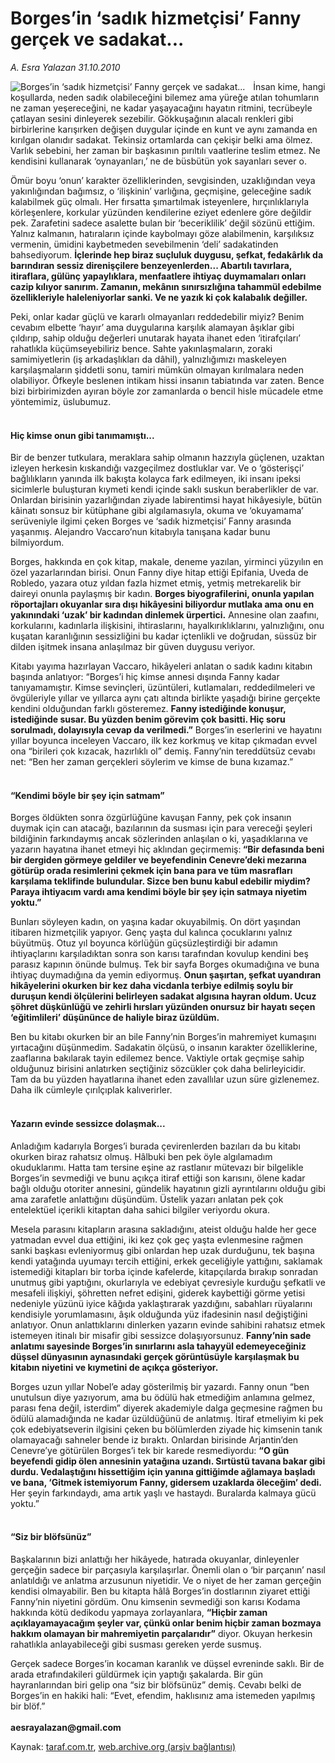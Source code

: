 # Borges’in ‘sadık hizmetçisi’ Fanny gerçek ve sadakat...

*A. Esra Yalazan 31.10.2010*

<div class="yazi"><img align="left" alt="Borges’in ‘sadık hizmetçisi’ Fanny gerçek ve sadakat..." border="0" src="http://www.taraf.com.tr/fotoraflar/makaleler/borges-in-sadik-hizmetcisi-fanny-gercek-ve_53_orijinal.jpg" style="border-right-width:10px; border-color:#FFFFFF"/><p>İnsan kime, hangi koşullarda, neden sadık olabileceğini bilemez ama yüreğe atılan tohumların ne zaman yeşereceğini, ne kadar yaşayacağını hayatın ritmini, tecrübeyle çatlayan sesini dinleyerek sezebilir. Gökkuşağının alacalı renkleri gibi birbirlerine karışırken değişen duygular içinde en kunt ve aynı zamanda en kırılgan olanıdır sadakat. Tekinsiz ortamlarda can çekişir belki ama ölmez. Varlık sebebini, her zaman bir başkasının pırıltılı vaatlerine teslim etmez. Ne kendisini kullanarak ‘oynayanları,’ ne de büsbütün yok sayanları sever o. </p>
<p>Ömür boyu ‘onun’ karakter özelliklerinden, sevgisinden, uzaklığından veya yakınlığından bağımsız, o ‘ilişkinin’ varlığına, geçmişine, geleceğine sadık kalabilmek güç olmalı. Her fırsatta şımartılmak isteyenlere, hırçınlıklarıyla körleşenlere, korkular yüzünden kendilerine eziyet edenlere göre değildir pek. Zarafetini sadece asalette bulan bir ‘beceriklilik’ değil sözünü ettiğim. Yalnız kalmanın, hatıraların içinde kaybolmayı göze alabilmenin, karşılıksız vermenin, ümidini kaybetmeden sevebilmenin ‘deli’ sadakatinden bahsediyorum. <b>İçlerinde hep biraz suçluluk duygusu, şefkat, fedakârlık da barındıran sessiz direnişçilere benzeyenlerden... Abartılı tavırlara, itiraflara, gülünç yapaylıklara, menfaatlere ihtiyaç duymamaları onları cazip kılıyor sanırım. Zamanın, mekânın sınırsızlığına tahammül edebilme özellikleriyle haleleniyorlar sanki. Ve ne yazık ki çok kalabalık değiller. </b></p>
<p>Peki, onlar kadar güçlü ve kararlı olmayanları reddedebilir miyiz? Benim cevabım elbette ‘hayır’ ama duygularına karşılık alamayan âşıklar gibi çıldırıp, sahip olduğu değerleri unutarak hayata ihanet eden ‘itirafçıları’ rahatlıkla küçümseyebiliriz bence. Sahte yakınlaşmaların, zoraki samimiyetlerin (iş arkadaşlıkları da dâhil), yalnızlığımızı maskeleyen karşılaşmaların şiddetli sonu, tamiri mümkün olmayan kırılmalara neden olabiliyor. Öfkeyle beslenen intikam hissi insanın tabiatında var zaten. Bence bizi birbirimizden ayıran böyle zor zamanlarda o bencil hisle mücadele etme yöntemimiz, üslubumuz. </p>
<h4><br/>Hiç kimse onun gibi tanımamıştı...</h4>
<p>Bir de benzer tutkulara, meraklara sahip olmanın hazzıyla güçlenen, uzaktan izleyen herkesin kıskandığı vazgeçilmez dostluklar var. Ve o ‘gösterişçi’ bağlılıkların yanında ilk bakışta kolayca fark edilmeyen, iki insanı ipeksi sicimlerle buluşturan kıymeti kendi içinde saklı suskun beraberlikler de var. Onlardan birisinin yazarlığından ziyade labirentimsi hayat hikâyesiyle, bütün kâinatı sonsuz bir kütüphane gibi algılamasıyla, okuma ve ‘okuyamama’ serüveniyle ilgimi çeken Borges ve ‘sadık hizmetçisi’ Fanny arasında yaşanmış. Alejandro Vaccaro’nun kitabıyla tanışana kadar bunu bilmiyordum.</p>
<p>Borges, hakkında en çok kitap, makale, deneme yazılan, yirminci yüzyılın en özel yazarlarından birisi. Onun Fanny diye hitap ettiği Epifania, Uveda de Robledo, yazara otuz yıldan fazla hizmet etmiş, yetmiş metrekarelik bir daireyi onunla paylaşmış bir kadın. <b>Borges biyografilerini, onunla yapılan röportajları okuyanlar sıra dışı hikâyesini biliyordur mutlaka ama onu en yakınındaki ‘uzak’ bir kadından dinlemek ürpertici.</b> Annesine olan zaafını, korkularını, kadınlarla ilişkisini, ihtiraslarını, hayalkırıklıklarını, yalnızlığını, onu kuşatan karanlığının sessizliğini bu kadar içtenlikli ve doğrudan, süssüz bir dilden işitmek insana anlaşılmaz bir güven duygusu veriyor.</p>
<p>Kitabı yayıma hazırlayan Vaccaro, hikâyeleri anlatan o sadık kadını kitabın başında anlatıyor: “Borges’i hiç kimse annesi dışında Fanny kadar tanıyamamıştır. Kimse sevinçleri, üzüntüleri, kutlamaları, reddedilmeleri ve övgüleriyle yıllar ve yıllarca aynı çatı altında birlikte yaşadığı birine gerçekte kendini olduğundan farklı gösteremez. <b>Fanny istediğinde konuşur, istediğinde susar. Bu yüzden benim görevim çok basitti. Hiç soru sorulmadı, dolayısıyla cevap da verilmedi.”</b> Borges’in eserlerini ve hayatını yıllar boyunca inceleyen Vaccaro, ilk kez korkmuş ve kitap çıkmadan evvel ona “birileri çok kızacak, hazırlıklı ol” demiş. Fanny’nin tereddütsüz cevabı net: “Ben her zaman gerçekleri söylerim ve kimse de buna kızamaz.” <b> </b></p>
<h4><br/>“Kendimi böyle bir şey için satmam” </h4>
<p>Borges öldükten sonra özgürlüğüne kavuşan Fanny, pek çok insanın duymak için can atacağı, bazılarının da susması için para vereceği şeyleri bildiğinin farkındaymış ancak sözlerinden anlaşılan o ki, yaşadıklarına ve yazarın hayatına ihanet etmeyi hiç aklından geçirmemiş:<b> “Bir defasında beni bir dergiden görmeye geldiler ve beyefendinin Cenevre’deki mezarına götürüp orada resimlerini çekmek için bana para ve tüm masrafları karşılama teklifinde bulundular. Sizce ben bunu kabul edebilir miydim? Paraya ihtiyacım vardı ama kendimi böyle bir şey için satmaya niyetim yoktu.” </b></p>
<p>Bunları söyleyen kadın, on yaşına kadar okuyabilmiş. On dört yaşından itibaren hizmetçilik yapıyor. Genç yaşta dul kalınca çocuklarını yalnız büyütmüş. Otuz yıl boyunca körlüğün güçsüzleştirdiği bir adamın ihtiyaçlarını karşıladıktan sonra son karısı tarafından kovulup kendini beş parasız kapının önünde bulmuş. Tek bir sayfa Borges okumadığına ve buna ihtiyaç duymadığına da yemin ediyormuş. <b>Onun şaşırtan, şefkat uyandıran hikâyelerini okurken bir kez daha vicdanla terbiye edilmiş soylu bir duruşun kendi ölçülerini belirleyen sadakat algısına hayran oldum. Ucuz şöhret düşkünlüğü ve zehirli hırsları yüzünden onursuz bir hayatı seçen ‘eğitimlileri’ düşününce de haliyle biraz üzüldüm. </b></p>
<p>Ben bu kitabı okurken bir an bile Fanny’nin Borges’in mahremiyet kumaşını yırtacağını düşünmedim. Sadakatin ölçüsü, o insanın karakter özelliklerine, zaaflarına bakılarak tayin edilemez bence. Vaktiyle ortak geçmişe sahip olduğunuz birisini anlatırken seçtiğiniz sözcükler çok daha belirleyicidir. Tam da bu yüzden hayatlarına ihanet eden zavallılar uzun süre gizlenemez. Daha ilk cümleyle çırılçıplak kalıverirler. <b> </b></p>
<h4><br/>Yazarın evinde sessizce dolaşmak...</h4>
<p>Anladığım kadarıyla Borges’i burada çevirenlerden bazıları da bu kitabı okurken biraz rahatsız olmuş. Hâlbuki ben pek öyle algılamadım okuduklarımı. Hatta tam tersine eşine az rastlanır mütevazı bir bilgelikle Borges’in sevmediği ve bunu açıkça itiraf ettiği son karısını, ölene kadar bağlı olduğu otoriter annesini, gündelik hayatının gizli ayrıntılarını olduğu gibi ama zarafetle anlattığını düşündüm. Üstelik yazarı anlatan pek çok entelektüel içerikli kitaptan daha sahici bilgiler veriyordu okura. </p>
<p>Mesela parasını kitapların arasına sakladığını, ateist olduğu halde her gece yatmadan evvel dua ettiğini, iki kez çok geç yaşta evlenmesine rağmen sanki başkası evleniyormuş gibi onlardan hep uzak durduğunu, tek başına kendi yatağında uyumayı tercih ettiğini, erkek geceliğiyle yattığını, saklamak istemediği kitapları bir torba içinde kafelerde, kitapçılarda bırakıp sonradan unutmuş gibi yaptığını, okurlarıyla ve edebiyat çevresiyle kurduğu şefkatli ve mesafeli ilişkiyi, şöhretten nefret edişini, giderek kaybettiği görme yetisi nedeniyle yüzünü iyice kâğıda yaklaştırarak yazdığını, sabahları rüyalarını kendisiyle yorumlamasını, âşık olduğunda yüz ifadesinin nasıl değiştiğini anlatıyor. Onun anlattıklarını dinlerken yazarın evinde sahibini rahatsız etmek istemeyen itinalı bir misafir gibi sessizce dolaşıyorsunuz. <b>Fanny’nin sade anlatımı sayesinde Borges’in sınırlarını asla tahayyül edemeyeceğiniz düşsel dünyasının aynasındaki gerçek görüntüsüyle karşılaşmak bu kitabın niyetini ve kıymetini de açıkça gösteriyor. </b></p>
<p>Borges uzun yıllar Nobel’e aday gösterilmiş bir yazardı. Fanny onun “ben unutulsun diye yazıyorum, ama bu ödülü hak etmediğim anlamına gelmez, parası fena değil, isterdim” diyerek akademiyle dalga geçmesine rağmen bu ödülü alamadığında ne kadar üzüldüğünü de anlatmış. İtiraf etmeliyim ki pek çok edebiyatseverin ilgisini çeken bu bölümlerden ziyade hiç kimsenin tanık olamayacağı sahneler bende iz bıraktı. Onlardan birisinde Arjantin’den Cenevre’ye götürülen Borges’i tek bir karede resmediyordu: <b>“O gün beyefendi gidip ölen annesinin yatağına uzandı. Sırtüstü tavana bakar gibi durdu. Vedalaştığını hissettiğim için yanına gittiğimde ağlamaya başladı ve bana, ‘Gitmek istemiyorum Fanny, gidersem uzaklarda öleceğim’ dedi.</b> Her şeyin farkındaydı, ama artık yaşlı ve hastaydı. Buralarda kalmaya gücü yoktu.” </p>
<h4><br/>“Siz bir blöfsünüz”</h4>
<p>Başkalarının bizi anlattığı her hikâyede, hatırada okuyanlar, dinleyenler gerçeğin sadece bir parçasıyla karşılaşırlar. Önemli olan o ‘bir parçanın’ nasıl anlatıldığı ve anlatma arzusunun niyetidir. Ve o niyet de her zaman gerçeğin kendisi olmayabilir. Ben bu kitapta hâlâ Borges’in dostlarının ziyaret ettiği Fanny’nin niyetini gördüm. Onu kimsenin sevmediği son karısı Kodama hakkında kötü dedikodu yapmaya zorlayanlara, <b>“Hiçbir zaman açıklayamayacağım şeyler var, çünkü onlar benim hiçbir zaman bozmaya hakkım olamayan bir mahremiyetin parçalarıdır”</b> diyor. Okuyan herkesin rahatlıkla anlayabileceği gibi susması gereken yerde susmuş. </p>
<p>Gerçek sadece Borges’in kocaman karanlık ve düşsel evreninde saklı. Bir de arada etrafındakileri güldürmek için yaptığı şakalarda. Bir gün hayranlarından biri gelip ona “siz bir blöfsünüz” demiş. Cevabı belki de Borges’in en hakiki hali: “Evet, efendim, haklısınız ama istemeden yapılmış bir blöf.”<br/><br/><b>aesrayalazan@gmail.com</b></p></div>

Kaynak: [taraf.com.tr](http://www.taraf.com.tr:80/a-esra-yalazan/makale-borges-in-sadik-hizmetcisi-fanny-gercek-ve.htm), [web.archive.org (arşiv bağlantısı)](http://web.archive.org/web/20101101202932/http://www.taraf.com.tr:80/a-esra-yalazan/makale-borges-in-sadik-hizmetcisi-fanny-gercek-ve.htm)
